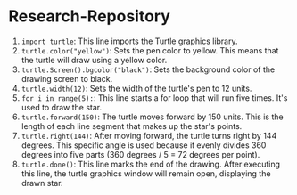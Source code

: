 # Research-Repository
1. `import turtle`: This line imports the Turtle graphics library.
2. `turtle.color("yellow")`: Sets the pen color to yellow. This means that the turtle will draw using a yellow color.
3. `turtle.Screen().bgcolor("black")`: Sets the background color of the drawing screen to black.
4. `turtle.width(12)`: Sets the width of the turtle's pen to 12 units.
5. `for i in range(5):`: This line starts a for loop that will run five times. It's used to draw the star.
6. `turtle.forward(150)`: The turtle moves forward by 150 units. This is the length of each line segment that makes up the star's points.
7. `turtle.right(144)`: After moving forward, the turtle turns right by 144 degrees. This specific angle is used because it evenly divides 360 degrees into five parts
    (360 degrees / 5 = 72 degrees per point).
8. `turtle.done()`: This line marks the end of the drawing. After executing this line, the turtle graphics window will remain open, displaying the drawn star.
